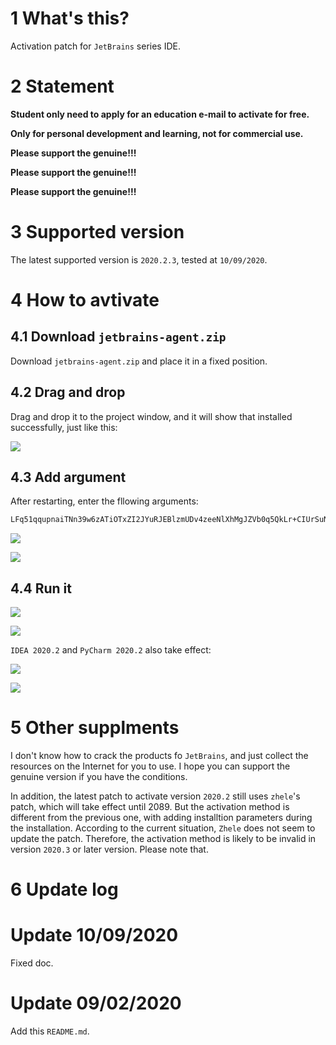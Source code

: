 # 1 What's this?

Activation patch for `JetBrains` series IDE.

# 2 Statement

**Student only need to apply for an education e-mail to activate for free.**

**Only for personal development and learning, not for commercial use.**

**Please support the genuine!!!**

**Please support the genuine!!!**

**Please support the genuine!!!**

# 3 Supported version

The latest supported version is `2020.2.3`, tested at `10/09/2020`.

# 4 How to avtivate

## 4.1 Download `jetbrains-agent.zip`

Download `jetbrains-agent.zip` and place it in a fixed position.

## 4.2 Drag and drop

Drag and drop it to the project window, and it will show that installed successfully, just like this:

![](https://github.com/2293736867/JetBrainsActivation/blob/master/img/1.png)

## 4.3 Add argument

After restarting, enter the fllowing arguments:

```bash
LFq51qqupnaiTNn39w6zATiOTxZI2JYuRJEBlzmUDv4zeeNlXhMgJZVb0q5QkLr+CIUrSuNB7ucifrGXawLB4qswPOXYG7+ItDNUR/9UkLTUWlnHLX07hnR1USOrWIjTmbytcIKEdaI6x0RskyotuItj84xxoSBP/iRBW2EHpOc
```

![](https://github.com/2293736867/JetBrainsActivation/blob/master/img/2.png)

![](https://github.com/2293736867/JetBrainsActivation/blob/master/img/3.png)

## 4.4 Run it 

![](https://github.com/2293736867/JetBrainsActivation/blob/master/img/4.png)

![](https://github.com/2293736867/JetBrainsActivation/blob/master/img/5.png)

`IDEA 2020.2` and `PyCharm 2020.2` also take effect:

![](https://github.com/2293736867/JetBrainsActivation/blob/master/img/6.png)

![](https://github.com/2293736867/JetBrainsActivation/blob/master/img/7.png)

# 5 Other supplments

I don't know how to crack the products fo `JetBrains`, and just collect the resources on the Internet for you to use. I hope you can support the genuine version if you have the conditions.

In addition, the latest patch to activate version `2020.2` still uses `zhele`'s patch, which will take effect until 2089. But the activation method is different from the previous one, with adding installtion parameters during the installation. According to the current situation, `Zhele` does not seem to update the patch. Therefore, the activation method is likely to be invalid in version `2020.3` or later version. Please note that.

# 6 Update log

# Update 10/09/2020

Fixed doc.

# Update 09/02/2020

Add this `README.md`.
